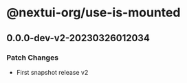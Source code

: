 # @nextui-org/use-is-mounted

## 0.0.0-dev-v2-20230326012034

### Patch Changes

- First snapshot release v2
